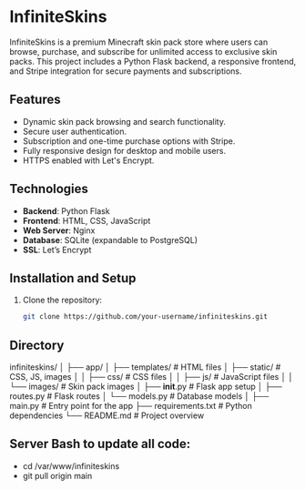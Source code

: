 # InfiniteSkins

InfiniteSkins is a premium Minecraft skin pack store where users can 
browse, purchase, and subscribe for unlimited access to exclusive skin packs. 
This project includes a Python Flask backend, a responsive frontend, 
and Stripe integration for secure payments and subscriptions.

## Features

- Dynamic skin pack browsing and search functionality.
- Secure user authentication.
- Subscription and one-time purchase options with Stripe.
- Fully responsive design for desktop and mobile users.
- HTTPS enabled with Let's Encrypt.

## Technologies

- **Backend**: Python Flask
- **Frontend**: HTML, CSS, JavaScript
- **Web Server**: Nginx
- **Database**: SQLite (expandable to PostgreSQL)
- **SSL**: Let’s Encrypt

## Installation and Setup

1. Clone the repository:
   ```bash
   git clone https://github.com/your-username/infiniteskins.git

## Directory

infiniteskins/
│
├── app/
│   ├── templates/        # HTML files
│   ├── static/           # CSS, JS, images
│   │   ├── css/          # CSS files
│   │   ├── js/           # JavaScript files
│   │   └── images/       # Skin pack images
│   ├── __init__.py       # Flask app setup
│   ├── routes.py         # Flask routes
│   └── models.py         # Database models
│
├── main.py               # Entry point for the app
├── requirements.txt      # Python dependencies
└── README.md             # Project overview

## Server Bash to update all code:

- cd /var/www/infiniteskins
- git pull origin main
